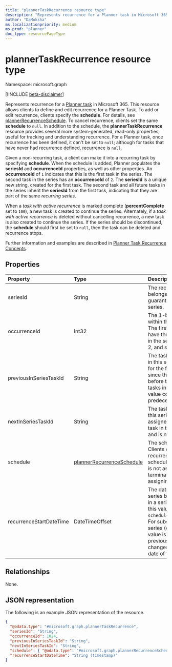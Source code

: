 ```yaml
---
title: "plannerTaskRecurrence resource type"
description: "Represents recurrence for a Planner task in Microsoft 365."
author: "DaMoksha"
ms.localizationpriority: medium
ms.prod: "planner"
doc_type: resourcePageType
---
```


# plannerTaskRecurrence resource type

Namespace: microsoft.graph

[!INCLUDE [beta-disclaimer](../../includes/beta-disclaimer.md)]

Represents recurrence for a [Planner task](plannertask.md) in Microsoft 365. This resource allows clients to define and edit recurrence for a Planner Task. To add or edit recurrence, clients specify the **schedule**. For details, see [plannerRecurrenceSchedule](../resources/plannerrecurrenceschedule.md). To cancel recurrence, clients set the same **schedule** to `null`. In addition to the schedule, the **plannerTaskRecurrence** resource provides several more system-generated, read-only properties, useful for tracking and understanding recurrence. For a Planner task, once recurrence has been defined, it can't be set to `null`; although for tasks that have never had recurrence defined, recurrence is `null`.

Given a non-recurring task, a client can make it into a recurring task by specifying **schedule**. When the schedule is added, Planner populates the **seriesId** and **occurrenceId** properties, as well as other properties. An **occurrenceId** of `1` indicates that this is the first task in the series. The second task in the series has an **occurrenceId** of `2`. The **seriesId** is a unique new string, created for the first task. The second task and all future tasks in the series inherit the **seriesId** from the first task, indicating that they are part of the same _recurring series_.

When a _task with active recurrence_ is marked complete (**percentComplete** set to `100`), a new task is created to continue the series. Alternately, if a _task with active recurrence_ is deleted without cancelling recurrence, a new task is also created to continue the series. If the series should be discontinued, the **schedule** should first be set to `null`, then the task can be deleted and recurrence stops.

Further information and examples are described in [Planner Task Recurrence Concepts](../../../concepts/planner-task-recurrence-concept.md).

## Properties

|Property|Type|Description|
|:---|:---|:---|
|seriesId|String|The recurrence series this task belongs to. Guid-based, so guaranteed to be distinct for a series.|
|occurrenceId|Int32|The 1-based index of this task within the recurrence series. The first task in a series will have the value 1, the next task in the series will have the value 2, and so on.|
|previousInSeriesTaskId|String|The taskId of the previous task in this series. This will be null for the first task in a series since there is no previous before the first. All subsequent tasks in the series will have a value corresponding to their predecessor.|
|nextInSeriesTaskId|String|The taskId of the next task in this series. This value is assigned at the time the next task in the series is created, and is null prior to that time.|
|schedule|[plannerRecurrenceSchedule](../resources/plannerrecurrenceschedule.md)|The schedule for recurrence. Clients define and edit recurrence by specifying the schedule. If `nextInSeriesTaskId` is not assigned, clients may terminate the series by assigning `null` to this property.|
|recurrenceStartDateTime|DateTimeOffset|The date when this recurrence series began. For the first task in a series (occurrenceId = 1) this value is copied from `schedule.patternStartDateTime`. For subsequent tasks in the series (occurenceId >= 2) this value is copied from the previous task and never changes: it preserves the start date of the recurring series.|

## Relationships

None.

## JSON representation

The following is an example JSON representation of the resource.
<!-- {
  "blockType": "resource",
  "@odata.type": "microsoft.graph.plannerTaskRecurrence"
}
-->
``` json
{
  "@odata.type": "#microsoft.graph.plannerTaskRecurrence",
  "seriesId": "String",
  "occurrenceId": 1024,
  "previousInSeriesTaskId": "String",
  "nextInSeriesTaskId": "String",
  "schedule": { "@odata.type": "#microsoft.graph.plannerRecurrenceSchedule" },
  "recurrenceStartDateTime": "String (timestamp)"
}
```
